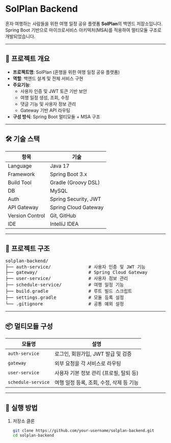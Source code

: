 # SolPlan Backend

혼자 여행하는 사람들을 위한 여행 일정 공유 플랫폼 **SolPlan**의 백엔드 저장소입니다.  
Spring Boot 기반으로 마이크로서비스 아키텍처(MSA)를 적용하여 멀티모듈 구조로 개발되었습니다.

---

## 📌 프로젝트 개요

- **프로젝트명**: SolPlan (혼행을 위한 여행 일정 공유 플랫폼)
- **역할**: 백엔드 설계 및 전체 서비스 구현
- **주요기능**:
  - 사용자 인증 및 JWT 토큰 기반 보안
  - 여행 일정 생성, 조회, 수정
  - 댓글 기능 및 사용자 정보 관리
  - Gateway 기반 API 라우팅
- **구성 방식**: Spring Boot 멀티모듈 + MSA 구조

---

## 🛠 기술 스택

| 항목 | 기술 |
|------|------|
| Language | Java 17 |
| Framework | Spring Boot 3.x |
| Build Tool | Gradle (Groovy DSL) |
| DB | MySQL |
| Auth | Spring Security, JWT |
| API Gateway | Spring Cloud Gateway |
| Version Control | Git, GitHub |
| IDE | IntelliJ IDEA |

---

## 📁 프로젝트 구조

<pre>
solplan-backend/
├── auth-service/              # 사용자 인증 및 JWT 기능
├── gateway/                   # Spring Cloud Gateway
├── user-service/              # 사용자 정보 관리
├── schedule-service/          # 여행 일정 기능
├── build.gradle               # 루트 빌드 스크립트
├── settings.gradle            # 모듈 등록 설정
└── .gitignore                 # 공통 예외 설정
</pre>

---

## 📦 멀티모듈 구성

| 모듈명 | 설명 |
|--------|------|
| `auth-service` | 로그인, 회원가입, JWT 발급 및 검증 |
| `gateway` | 외부 요청을 각 서비스로 라우팅 |
| `user-service` | 사용자 기본 정보 관리 (프로필, 탈퇴 등) |
| `schedule-service` | 여행 일정 등록, 조회, 수정, 삭제 등 기능 |

---

## 🚀 실행 방법

1. 저장소 클론
   ```bash
   git clone https://github.com/your-username/solplan-backend.git
   cd solplan-backend
